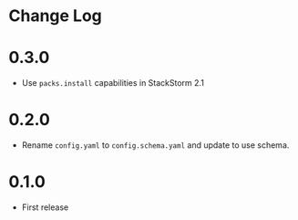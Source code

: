 # Change Log

# 0.3.0

- Use `packs.install` capabilities in StackStorm 2.1

# 0.2.0

- Rename `config.yaml` to `config.schema.yaml` and update to use schema.

# 0.1.0

- First release
